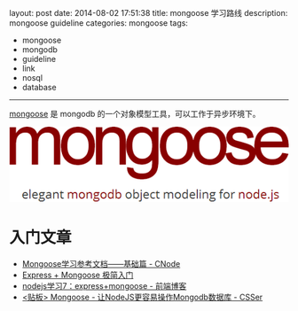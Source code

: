 ﻿layout: post
date: 2014-08-02 17:51:38
title: mongoose 学习路线
description: mongoose guideline
categories: mongoose
tags:
- mongoose
- mongodb
- guideline
- link
- nosql
- database
---
[mongoose](http://mongoosejs.com/) 是 mongodb 的一个对象模型工具，可以工作于异步环境下。

![mongoose](/img/2014-08-02-mongoose-guideline-001.png)

# 入门文章

* [Mongoose学习参考文档——基础篇 - CNode](http://cnodejs.org/topic/504b4924e2b84515770103dd) 
* [Express + Mongoose 极简入门](http://freewind.me/blog/20120507/891.html)
* [nodejs学习7：express+mongoose - 前端博客](http://qianduanblog.com/post/nodejs-learning-7-express-mongoose.html)
* [<贴板> Mongoose - 让NodeJS更容易操作Mongodb数据库 - CSSer](http://www.csser.com/board/4f3f516e38a5ebc9780004fe)
